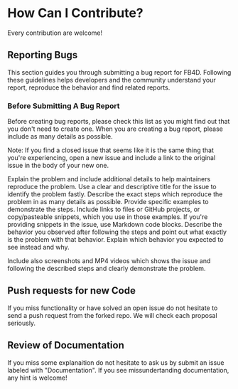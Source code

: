 # How Can I Contribute?

Every contribution are welcome!

## Reporting Bugs
This section guides you through submitting a bug report for FB4D. Following these guidelines helps developers and the community understand your report, reproduce the behavior and find related reports.

### Before Submitting A Bug Report
Before creating bug reports, please check this list as you might find out that you don't need to create one. 
When you are creating a bug report, please include as many details as possible. 

Note: If you find a closed issue that seems like it is the same thing that you're experiencing, open a new issue and include a 
link to the original issue in the body of your new one.

Explain the problem and include additional details to help maintainers reproduce the problem. Use a clear and descriptive title for the issue to identify the problem fastly.
Describe the exact steps which reproduce the problem in as many details as possible. Provide specific examples to demonstrate the steps.
Include links to files or GitHub projects, or copy/pasteable snippets, which you use in those examples. 
If you're providing snippets in the issue, use Markdown code blocks.
Describe the behavior you observed after following the steps and point out what exactly is the problem with that behavior. Explain which behavior you expected to see instead and why.

Include also screenshots and MP4 videos which shows the issue and following the described steps and clearly demonstrate the problem.

## Push requests for new Code

If you miss functionality or have solved an open issue do not hesitate to send a push request from the forked repo. We will check each proposal seriously. 

## Review of Documentation

If you miss some explanaition do not hesitate to ask us by submit an issue labeled with "Documentation". If you see missundertanding documentation, any hint is welcome!
